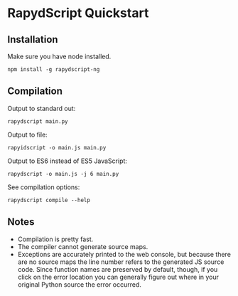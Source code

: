 # RapydScript Quickstart

## Installation

Make sure you have node installed.

```
npm install -g rapydscript-ng
```

## Compilation

Output to standard out:

```
rapydscript main.py
```

Output to file:

```
rapyidscript -o main.js main.py
```

Output to ES6 instead of ES5 JavaScript:

```
rapydscript -o main.js -j 6 main.py
```

See compilation options:

```
rapydscript compile --help
```

## Notes

- Compilation is pretty fast.
- The compiler cannot generate source maps.
- Exceptions are accurately printed to the web console, but because there are no source maps the line number refers to the generated JS source code. Since function names are preserved by default, though, if you click on the error location you can generally figure out where in your original Python source the error occurred.
